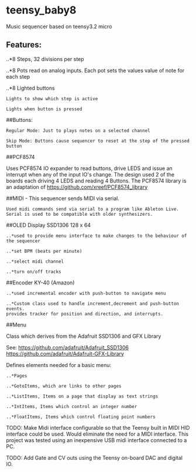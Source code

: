# teensy_baby8
Music sequencer based on teensy3.2 micro

## Features:

..*8 Steps, 32 divisions per step

..*8 Pots read on analog inputs. Each pot sets the values value of note for each step

..*8 Lighted buttons

	Lights to show which step is active

	Lights when button is pressed

##Buttons:

	Regular Mode: Just to plays notes on a selected channel

	Skip Mode: Buttons cause sequencer to reset at the step of the pressed button

##PCF8574

Uses PCF8574 IO expander to read buttons, drive LEDS and issue an interrupt when any of the input IO's change.
The design used 2 of the boards each driving 4 LEDS and reading 4 Buttons. The PCF8574 library is an adaptation of 
https://github.com/xreef/PCF8574_library

##MIDI - This sequencer sends MIDI via serial.

	Used midi commands send via serial to a program like Ableton Live. Serial is used to be compatible with older synthesizers.

##OLED Display SSD1306 128 x 64

	..*used to provide menu interface to make changes to the behaviour of the sequencer

	..*set BPM (beats per minute)

	..*select midi channel

	..*turn on/off tracks

##Encoder KY-40 (Amazon)

	..*used incremental encoder with push-button to navigate menu

	..*Custom class used to handle increment,decrement and push-button events.
	provides tracker for position and direction, and interrupts.

##Menu

Class which derives from the Adafruit SSD1306 and GFX Library

See:
https://github.com/adafruit/Adafruit_SSD1306
https://github.com/adafruit/Adafruit-GFX-Library

Defines elements needed for a basic menu:

	..*Pages

	..*GotoItems, which are links to other pages

	..*ListItems, Items on a page that display as text strings

	..*IntItems, Items which control an integer number

	..*FloatItems, Items which control floating point numbers

TODO: Make Midi interface configurable so that the Teensy built in MIDI HID interface could be used. Would eliminate the need
for a MIDI interface. This project was tested using an inexpensive USB midi interface connected to a PC.

TODO: Add Gate and CV outs using the Teensy on-board DAC and digital IO.
